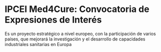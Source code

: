 # IPCEI Med4Cure: Convocatoria de Expresiones de Interés
Es un proyecto estratégico a nivel europeo, con la participación de varios países, que mejorará la investigación y el desarrollo de capacidades industriales sanitarias en Europa 